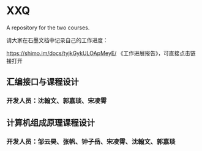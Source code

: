 # XXQ

A repository for the two courses.

请大家在石墨文档中记录自己的工作进度：

https://shimo.im/docs/tyjkGykULOApMeyE/ 《工作进展报告》，可直接点击链接打开

## 汇编接口与课程设计

### 开发人员：沈翰文、郭嘉琰、宋凌霄

## 计算机组成原理课程设计

### 开发人员：邹云昊、张帆、钟子岳、宋凌霄、沈翰文、郭嘉琰
